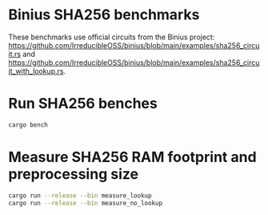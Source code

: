 # Binius SHA256 benchmarks

These benchmarks use official circuits from the Binius project: https://github.com/IrreducibleOSS/binius/blob/main/examples/sha256_circuit.rs and https://github.com/IrreducibleOSS/binius/blob/main/examples/sha256_circuit_with_lookup.rs.

# Run SHA256 benches

```bash
cargo bench
```

# Measure SHA256 RAM footprint and preprocessing size

```bash
cargo run --release --bin measure_lookup
cargo run --release --bin measure_no_lookup
```
